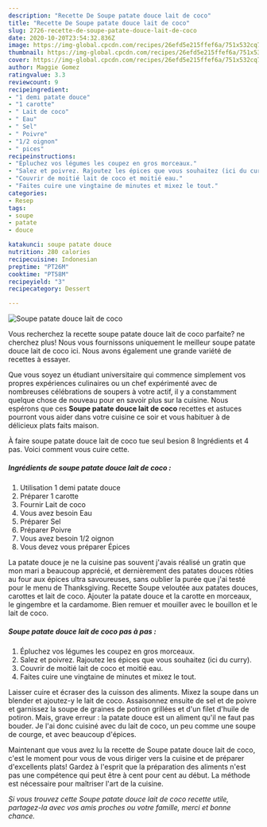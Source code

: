 ```yaml
---
description: "Recette De Soupe patate douce lait de coco"
title: "Recette De Soupe patate douce lait de coco"
slug: 2726-recette-de-soupe-patate-douce-lait-de-coco
date: 2020-10-20T23:54:32.836Z
image: https://img-global.cpcdn.com/recipes/26efd5e215ffef6a/751x532cq70/soupe-patate-douce-lait-de-coco-photo-principale-de-la-recette.jpg
thumbnail: https://img-global.cpcdn.com/recipes/26efd5e215ffef6a/751x532cq70/soupe-patate-douce-lait-de-coco-photo-principale-de-la-recette.jpg
cover: https://img-global.cpcdn.com/recipes/26efd5e215ffef6a/751x532cq70/soupe-patate-douce-lait-de-coco-photo-principale-de-la-recette.jpg
author: Maggie Gomez
ratingvalue: 3.3
reviewcount: 9
recipeingredient:
- "1 demi patate douce"
- "1 carotte"
- " Lait de coco"
- " Eau"
- " Sel"
- " Poivre"
- "1/2 oignon"
- " pices"
recipeinstructions:
- "Épluchez vos légumes les coupez en gros morceaux."
- "Salez et poivrez. Rajoutez les épices que vous souhaitez (ici du curry)."
- "Couvrir de moitié lait de coco et moitié eau."
- "Faites cuire une vingtaine de minutes et mixez le tout."
categories:
- Resep
tags:
- soupe
- patate
- douce

katakunci: soupe patate douce 
nutrition: 280 calories
recipecuisine: Indonesian
preptime: "PT26M"
cooktime: "PT58M"
recipeyield: "3"
recipecategory: Dessert

---
```



![Soupe patate douce lait de coco](https://img-global.cpcdn.com/recipes/26efd5e215ffef6a/751x532cq70/soupe-patate-douce-lait-de-coco-photo-principale-de-la-recette.jpg)

Vous recherchez la recette soupe patate douce lait de coco parfaite? ne cherchez plus! Nous vous fournissons uniquement le meilleur soupe patate douce lait de coco ici. Nous avons également une grande variété de recettes à essayer.

Que vous soyez un étudiant universitaire qui commence simplement vos propres expériences culinaires ou un chef expérimenté avec de nombreuses célébrations de soupers à votre actif, il y a constamment quelque chose de nouveau pour en savoir plus sur la cuisine. Nous espérons que ces <strong> Soupe patate douce lait de coco </strong> recettes et astuces pourront vous aider dans votre cuisine ce soir et vous habituer à de délicieux plats faits maison.

<!--inarticleads1-->

À faire soupe patate douce lait de coco tue seul besion 8 Ingrédients et 4 pas. Voici comment vous cuire cette.

##### Ingrédients de soupe patate douce lait de coco :

1. Utilisation 1 demi patate douce
1. Préparer 1 carotte
1. Fournir  Lait de coco
1. Vous avez besoin  Eau
1. Préparer  Sel
1. Préparer  Poivre
1. Vous avez besoin 1/2 oignon
1. Vous devez vous préparer  Épices


La patate douce je ne la cuisine pas souvent j&#39;avais réalisé un gratin que mon mari a beaucoup apprécié, et dernièrement des patates douces rôties au four aux épices ultra savoureuses, sans oublier la purée que j&#39;ai testé pour le menu de Thanksgiving. Recette Soupe veloutée aux patates douces, carottes et lait de coco. Ajouter la patate douce et la carotte en morceaux, le gingembre et la cardamome. Bien remuer et mouiller avec le bouillon et le lait de coco. 

<!--inarticleads2-->

##### Soupe patate douce lait de coco pas à pas :

1. Épluchez vos légumes les coupez en gros morceaux.
1. Salez et poivrez. Rajoutez les épices que vous souhaitez (ici du curry).
1. Couvrir de moitié lait de coco et moitié eau.
1. Faites cuire une vingtaine de minutes et mixez le tout.


Laisser cuire et écraser des la cuisson des aliments. Mixez la soupe dans un blender et ajoutez-y le lait de coco. Assaisonnez ensuite de sel et de poivre et garnissez la soupe de graines de potiron grillées et d&#39;un filet d&#39;huile de potiron. Mais, grave erreur : la patate douce est un aliment qu&#39;il ne faut pas bouder. Je l&#39;ai donc cuisiné avec du lait de coco, un peu comme une soupe de courge, et avec beaucoup d&#39;épices. 

<!--inarticleads1-->

<p>
Maintenant que vous avez lu la recette de Soupe patate douce lait de coco, c'est le moment pour vous de vous diriger vers la cuisine et de préparer d'excellents plats! Gardez à l'esprit que la préparation des aliments n'est pas une compétence qui peut être à cent pour cent au début. La méthode est nécessaire pour maîtriser l'art de la cuisine.
</p>

<p>
<i>Si vous trouvez cette Soupe patate douce lait de coco recette utile, partagez-la avec vos amis proches ou votre famille, merci et bonne chance.</i>
</p>
